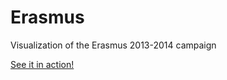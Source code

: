 # Erasmus
Visualization of the Erasmus 2013-2014 campaign

[See it in action!](https://rawgit.com/dbuades/Final/master/index.html)